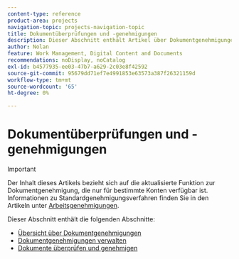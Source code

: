 ```yaml
---
content-type: reference
product-area: projects
navigation-topic: projects-navigation-topic
title: Dokumentüberprüfungen und -genehmigungen
description: Dieser Abschnitt enthält Artikel über Dokumentgenehmigungen in Adobe Workfront.
author: Nolan
feature: Work Management, Digital Content and Documents
recommendations: noDisplay, noCatalog
exl-id: b4577935-ee03-47b7-a629-2c03e8f42592
source-git-commit: 95679dd71ef7e4991853e63573a387f26321159d
workflow-type: tm+mt
source-wordcount: '65'
ht-degree: 0%

---
```


# Dokumentüberprüfungen und -genehmigungen

>[!IMPORTANT]
>
>Der Inhalt dieses Artikels bezieht sich auf die aktualisierte Funktion zur Dokumentgenehmigung, die nur für bestimmte Konten verfügbar ist. Informationen zu Standardgenehmigungsverfahren finden Sie in den Artikeln unter [Arbeitsgenehmigungen](/help/quicksilver/review-and-approve-work/manage-approvals/manage-approvals.md).

Dieser Abschnitt enthält die folgenden Abschnitte:

* [Übersicht über Dokumentgenehmigungen](/help/quicksilver/review-and-approve-work/document-reviews-and-approvals/document-approvals-overview.md)
* [Dokumentgenehmigungen verwalten](/help/quicksilver/review-and-approve-work/document-reviews-and-approvals/manage-document-approvals/manage-document-approvals.md)
* [Dokumente überprüfen und genehmigen](/help/quicksilver/review-and-approve-work/document-reviews-and-approvals/review-and-approve-documents/review-and-approve-documents.md)
